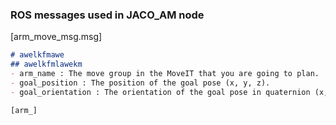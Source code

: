 
### ROS messages used in JACO_AM node

[arm_move_msg.msg]
```markdown
# awelkfmawe
## awelkfmlawekm
- arm_name : The move group in the MoveIT that you are going to plan. 
- goal_position : The position of the goal pose (x, y, z).
- goal_orientation : The orientation of the goal pose in quaternion (x, y, z, w).
```

```
[arm_]
```       

